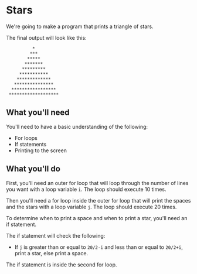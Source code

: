 # Stars

We're going to make a program that prints a triangle of stars.

The final output will look like this:

```shell
          *
         ***
        *****
       *******
      *********
     ***********
    *************
   ***************
  *****************
 *******************
```

## What you'll need

You'll need to have a basic understanding of the following:

-   For loops
-   If statements
-   Printing to the screen

## What you'll do

First, you'll need an outer for loop that will loop through the number of lines you want with a loop variable `i`. The loop should execute 10 times.

Then you'll need a for loop inside the outer for loop that will print the spaces and the stars with a loop variable `j`. The loop should execute 20 times.

To determine when to print a space and when to print a star, you'll need an if statement.

The if statement will check the following:

-   If `j` is greater than or equal to `20/2-i` and less than or equal to `20/2+i`, print a star, else print a space.

The if statement is inside the second for loop.
